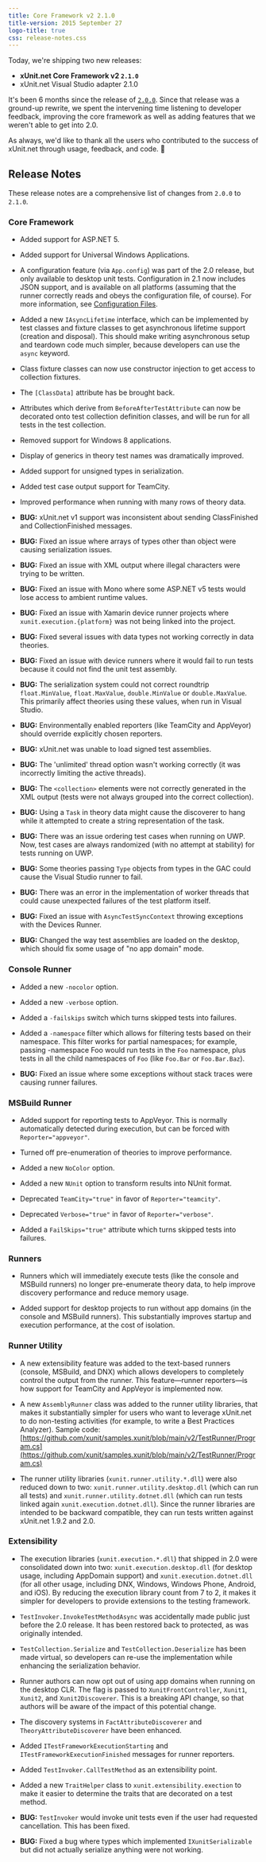 ```yaml
---
title: Core Framework v2 2.1.0
title-version: 2015 September 27
logo-title: true
css: release-notes.css
---
```


Today, we're shipping two new releases:

* **xUnit.net Core Framework v2 `2.1.0`**
* xUnit.net Visual Studio adapter 2.1.0

It's been 6 months since the release of [`2.0.0`](/releases/v2/2.0.0). Since that release was a ground-up rewrite, we spent the intervening time listening to developer feedback, improving the core framework as well as adding features that we weren't able to get into 2.0.

As always, we'd like to thank all the users who contributed to the success of xUnit.net through usage, feedback, and code. 🎉

## Release Notes

These release notes are a comprehensive list of changes from `2.0.0` to `2.1.0`.

### Core Framework

* Added support for ASP.NET 5.

* Added support for Universal Windows Applications.

* A configuration feature (via `App.config`) was part of the 2.0 release, but only available to desktop unit tests. Configuration in 2.1 now includes JSON support, and is available on all platforms (assuming that the runner correctly reads and obeys the configuration file, of course). For more information, see [Configuration Files](/docs/config-xunit-runner-json).

* Added a new `IAsyncLifetime` interface, which can be implemented by test classes and fixture classes to get asynchronous lifetime support (creation and disposal). This should make writing asynchronous setup and teardown code much simpler, because developers can use the `async` keyword.

* Class fixture classes can now use constructor injection to get access to collection fixtures.

* The `[ClassData]` attribute has be brought back.

* Attributes which derive from `BeforeAfterTestAttribute` can now be decorated onto test collection definition classes, and will be run for all tests in the test collection.

* Removed support for Windows 8 applications.

* Display of generics in theory test names was dramatically improved.

* Added support for unsigned types in serialization.

* Added test case output support for TeamCity.

* Improved performance when running with many rows of theory data.

* **BUG:** xUnit.net v1 support was inconsistent about sending ClassFinished and CollectionFinished messages.

* **BUG:** Fixed an issue where arrays of types other than object were causing serialization issues.

* **BUG:** Fixed an issue with XML output where illegal characters were trying to be written.

* **BUG:** Fixed an issue with Mono where some ASP.NET v5 tests would lose access to ambient runtime values.

* **BUG:** Fixed an issue with Xamarin device runner projects where `xunit.execution.{platform}` was not being linked into the project.

* **BUG:** Fixed several issues with data types not working correctly in data theories.

* **BUG:** Fixed an issue with device runners where it would fail to run tests because it could not find the unit test assembly.

* **BUG:** The serialization system could not correct roundtrip `float.MinValue`, `float.MaxValue`, `double.MinValue` or `double.MaxValue`. This primarily affect theories using these values, when run in Visual Studio.

* **BUG:** Environmentally enabled reporters (like TeamCity and AppVeyor) should override explicitly chosen reporters.

* **BUG:** xUnit.net was unable to load signed test assemblies.

* **BUG:** The 'unlimited' thread option wasn't working correctly (it was incorrectly limiting the active threads).

* **BUG:** The `<collection>` elements were not correctly generated in the XML output (tests were not always grouped into the correct collection).

* **BUG:** Using a `Task` in theory data might cause the discoverer to hang while it attempted to create a string representation of the task.

* **BUG:** There was an issue ordering test cases when running on UWP. Now, test cases are always randomized (with no attempt at stability) for tests running on UWP.

* **BUG:** Some theories passing `Type` objects from types in the GAC could cause the Visual Studio runner to fail.

* **BUG:** There was an error in the implementation of worker threads that could cause unexpected failures of the test platform itself.

* **BUG:** Fixed an issue with `AsyncTestSyncContext` throwing exceptions with the Devices Runner.

* **BUG:** Changed the way test assemblies are loaded on the desktop, which should fix some usage of "no app domain" mode.

### Console Runner

* Added a new `-nocolor` option.

* Added a new `-verbose` option.

* Added a `-failskips` switch which turns skipped tests into failures.

* Added a `-namespace` filter which allows for filtering tests based on their namespace. This filter works for partial namespaces; for example, passing </code>-namespace Foo</code> would run tests in the `Foo` namespace, plus tests in all the child namespaces of `Foo` (like `Foo.Bar` or `Foo.Bar.Baz`).

* **BUG:** Fixed an issue where some exceptions without stack traces were causing runner failures.

### MSBuild Runner

* Added support for reporting tests to AppVeyor. This is normally automatically detected during execution, but can be forced with `Reporter="appveyor"`.

* Turned off pre-enumeration of theories to improve performance.

* Added a new `NoColor` option.

* Added a new `NUnit` option to transform results into NUnit format.

* Deprecated `TeamCity="true"` in favor of `Reporter="teamcity"`.

* Deprecated `Verbose="true"` in favor of `Reporter="verbose"`.

* Added a `FailSkips="true"` attribute which turns skipped tests into failures.

### Runners

* Runners which will immediately execute tests (like the console and MSBuild runners) no longer pre-enumerate theory data, to help improve discovery performance and reduce memory usage.

* Added support for desktop projects to run without app domains (in the console and MSBuild runners). This substantially improves startup and execution performance, at the cost of isolation.

### Runner Utility

* A new extensibility feature was added to the text-based runners (console, MSBuild, and DNX) which allows developers to completely control the output from the runner. This feature&mdash;runner reporters&mdash;is how support for TeamCity and AppVeyor is implemented now.

* A new `AssemblyRunner` class was added to the runner utility libraries, that makes it substantially simpler for users who want to leverage xUnit.net to do non-testing activities (for example, to write a Best Practices Analyzer). Sample code: [https://github.com/xunit/samples.xunit/blob/main/v2/TestRunner/Program.cs](https://github.com/xunit/samples.xunit/blob/main/v2/TestRunner/Program.cs)

* The runner utility libraries (`xunit.runner.utility.*.dll`) were also reduced down to two: `xunit.runner.utility.desktop.dll` (which can run all tests) and `xunit.runner.utility.dotnet.dll` (which can run tests linked again `xunit.execution.dotnet.dll`). Since the runner libraries are intended to be backward compatible, they can run tests written against xUnit.net 1.9.2 and 2.0.

### Extensibility

* The execution libraries (`xunit.execution.*.dll`) that shipped in 2.0 were consolidated down into two: `xunit.execution.desktop.dll` (for desktop usage, including AppDomain support) and `xunit.execution.dotnet.dll` (for all other usage, including DNX, Windows, Windows Phone, Android, and iOS). By reducing the execution library count from 7 to 2, it makes it simpler for developers to provide extensions to the testing framework.

* `TestInvoker.InvokeTestMethodAsync` was accidentally made public just before the 2.0 release. It has been restored back to protected, as was originally intended.

* `TestCollection.Serialize` and `TestCollection.Deserialize` has been made virtual, so developers can re-use the implementation while enhancing the serialization behavior.

* Runner authors can now opt out of using app domains when running on the desktop CLR. The flag is passed to `XunitFrontController`, `Xunit1`, `Xunit2`, and `Xunit2Discoverer`. This is a breaking API change, so that authors will be aware of the impact of this potential change.

* The discovery systems in `FactAttributeDiscoverer` and `TheoryAttributeDiscoverer` have been enhanced.

* Added `ITestFrameworkExecutionStarting` and `ITestFrameworkExecutionFinished` messages for runner reporters.

* Added `TestInvoker.CallTestMethod` as an extensibility point.

* Added a new `TraitHelper` class to `xunit.extensibility.exection` to make it easier to determine the traits that are decorated on a test method.

* **BUG:** `TestInvoker` would invoke unit tests even if the user had requested cancellation. This has been fixed.

* **BUG:** Fixed a bug where types which implemented `IXunitSerializable` but did not actually serialize anything were not working.
